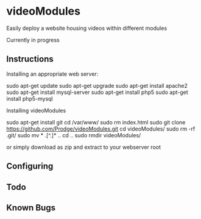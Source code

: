 # videoModules
Easily deploy a website housing videos within different modules


Currently in progress


Instructions
---
Installing an appropriate web server:

sudo apt-get update
sudo apt-get upgrade
sudo apt-get install apache2
sudo apt-get install mysql-server
sudo apt-get install php5
sudo apt-get install php5-mysql

Installing videoModules

sudo apt-get install git
cd /var/www/
sudo rm index.html
sudo git clone https://github.com/Prodge/videoModules.git
cd videoModules/
sudo rm -rf .git/
sudo mv * .[^.]* ..
cd ..
sudo rmdir videoModules/

or simply download as zip and extract to your webserver root

Configuring
---


Todo
---


Known Bugs
---
